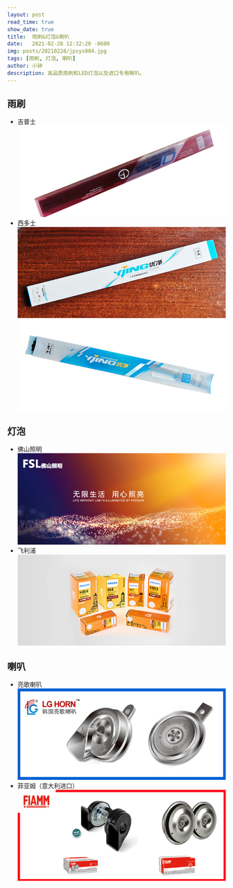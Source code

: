 ```yaml
---
layout: post
read_time: true
show_date: true
title:  雨刷&灯泡&喇叭
date:   2021-02-28 12:32:20 -0600
img: posts/20210228/jpsys004.jpg
tags: [雨刷, 灯泡, 喇叭]
author: 小钟
description: 高品质雨刷和LED灯泡以及进口专用喇叭。
---
```


## 雨刷

* 吉普士
![吉普士](./assets/img/posts/20210228/jpsys005.jpg)
* 西多士
![西多士](./assets/img/posts/20210228/xdsys001.jpg)
![西多士2](./assets/img/posts/20210228/xdsys002.jpg)

## 灯泡

* 佛山照明
![fsl](./assets/img/posts/20210228/FSL002.jpg)
* 飞利浦
![飞利浦](./assets/img/posts/20210228/FLPDP004.jpg)

## 喇叭

* 亮歌喇叭
![亮歌](./assets/img/posts/20210228/lglb.jpg)
* 菲亚姆（意大利进口）
![菲亚姆](./assets/img/posts/20210228/fymlb.jpg)
